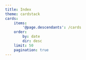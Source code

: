 ```yaml
---
title: Index
theme: cardstack
cards:
    items:
        '@page.descendants': /cards
    order:
        by: date
        dir: desc
    limit: 50
    pagination: true
---
```


